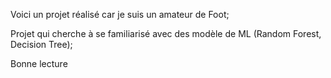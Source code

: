 Voici un projet réalisé car je suis un amateur de Foot;

Projet qui cherche à se familiarisé avec des modèle de ML (Random Forest, Decision Tree);

Bonne lecture
